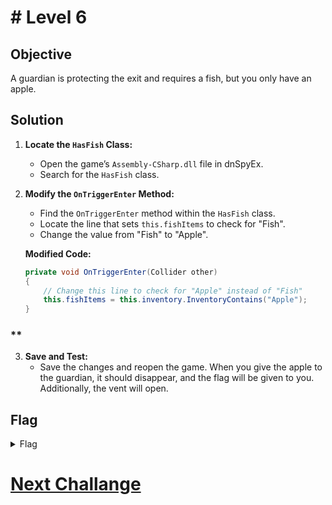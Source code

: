 # # Level 6

## Objective

A guardian is protecting the exit and requires a fish, but you only have an apple.

## Solution

1. **Locate the `HasFish` Class:**
   
   - Open the game’s `Assembly-CSharp.dll` file in dnSpyEx.
   - Search for the `HasFish` class.

2. **Modify the `OnTriggerEnter` Method:**
   
   - Find the `OnTriggerEnter` method within the `HasFish` class.
   - Locate the line that sets `this.fishItems` to check for "Fish".
   - Change the value from "Fish" to "Apple".
   
   **Modified Code:**
   
   ```csharp
   private void OnTriggerEnter(Collider other)
   {
       // Change this line to check for "Apple" instead of "Fish"
       this.fishItems = this.inventory.InventoryContains("Apple");
   }
   ```

### **

3. **Save and Test:**
   - Save the changes and reopen the game. When you give the apple to the guardian, it should disappear, and the flag will be given to you. Additionally, the vent will open.

## Flag

<details>
<summary>Flag</summary>
GHCTF{Kitty_appreciates_the_fish_magic}  
</details>

# [Next Challange](level7.md)
